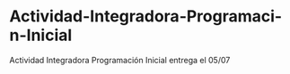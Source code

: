 # Actividad-Integradora-Programaci-n-Inicial
Actividad Integradora Programación Inicial entrega el 05/07
